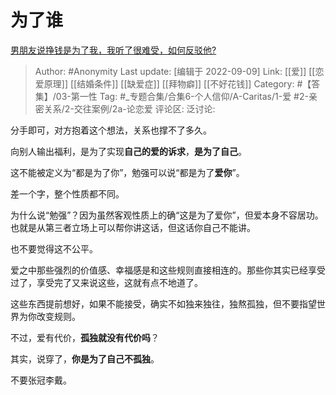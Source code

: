 # 为了谁
[男朋友说挣钱是为了我，我听了很难受，如何反驳他?](https://www.zhihu.com/question/547482220/answer/2666246087)

> Author: #Anonymity
> Last update: [编辑于 2022-09-09]
> Link: [[爱]] [[恋爱原理]] [[结婚条件]] [[缺爱症]] [[拜物癖]] [[不好花钱]]
> Category: #【答集】/03-第一性
> Tag: #_专题合集/合集6-个人信仰/A-Caritas/1-爱 #2-亲密关系/2-交往案例/2a-论恋爱
> 评论区:
> 泛讨论:

分手即可，对方抱着这个想法，关系也撑不了多久。

向别人输出福利，是为了实现**自己的爱的诉求**，**是为了自己**。

这不能被定义为“都是为了你”，勉强可以说“都是为了**爱你**”。

差一个字，整个性质都不同。

为什么说“勉强”？因为虽然客观性质上的确“这是为了爱你”，但爱本身不容居功。也就是从第三者立场上可以帮你讲这话，但这话你自己不能讲。

也不要觉得这不公平。

爱之中那些强烈的价值感、幸福感是和这些规则直接相连的。那些你其实已经享受过了，享受完了又来说这些，这就有点不地道了。

这些东西提前想好，如果不能接受，确实不如独来独往，独熬孤独，但不要指望世界为你改变规则。

不过，爱有代价，**孤独就没有代价吗**？

其实，说穿了，**你是为了自己不孤独**。

不要张冠李戴。
